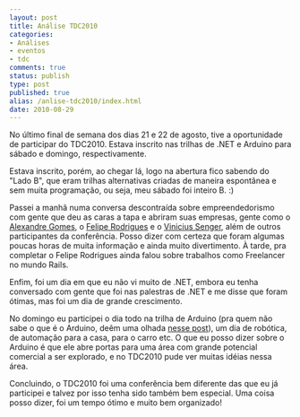 ```yaml
---
layout: post
title: Análise TDC2010
categories:
- Análises
- eventos
- tdc
comments: true
status: publish
type: post
published: true
alias: /anlise-tdc2010/index.html
date: 2010-08-29
---
```

<p>No último final de semana dos dias 21 e 22 de agosto, tive a oportunidade de participar do TDC2010. Estava inscrito nas trilhas de .NET e Arduino para sábado e domingo, respectivamente.</p>  <p>Estava inscrito, porém, ao chegar lá, logo na abertura fico sabendo do "Lado B", que eram trilhas alternativas criadas de maneira espontânea e sem muita programação, ou seja, meu sábado foi inteiro B. :)</p>  <p>Passei a manhã numa conversa descontraída sobre empreendedorismo com gente que deu as caras a tapa e abriram suas empresas, gente como o <a href="http://twitter.com/alegomes" target="_blank">Alexandre Gomes</a>, o <a href="http://twitter.com/felipero" target="_blank">Felipe Rodrigues</a> e o <a href="http://twitter.com/vsenger" target="_blank">Vinicius Senger</a>, além de outros participantes da conferência. Posso dizer com certeza que foram algumas poucas horas de muita informação e ainda muito divertimento. À tarde, pra completar o Felipe Rodrigues ainda falou sobre trabalhos como Freelancer no mundo Rails. </p>  <p>Enfim, foi um dia em que eu não vi muito de .NET, embora eu tenha conversado com gente que foi nas palestras de .NET e me disse que foram ótimas, mas foi um dia de grande crescimento.</p>  <p>No domingo eu participei o dia todo na trilha de Arduino (pra quem não sabe o que é o Arduino, deêm uma olhada <a href="http://projeto39.wordpress.com/o-arduino/" target="_blank">nesse post</a>), um dia de robótica, de automação para a casa, para o carro etc. O que eu posso dizer sobre o Arduino é que ele abre portas para uma área com grande potencial comercial a ser explorado, e no TDC2010 pude ver muitas idéias nessa área.</p>  <p>Concluindo, o TDC2010 foi uma conferência bem diferente das que eu já participei e talvez por isso tenha sido também bem especial. Uma coisa posso dizer, foi um tempo ótimo e muito bem organizado!</p>
